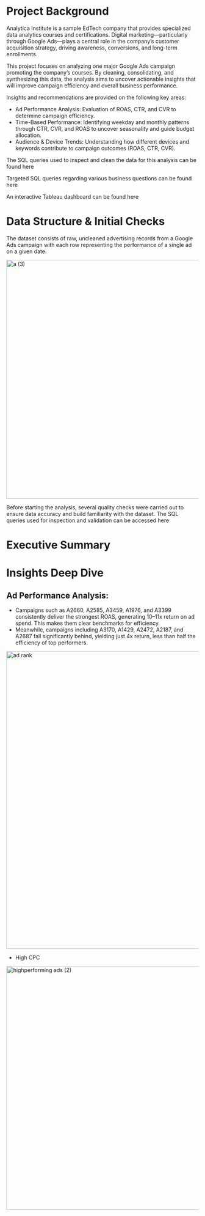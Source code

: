 # Project Background
Analytica Institute is a sample EdTech company that provides specialized data analytics courses and certifications. Digital marketing—particularly through Google Ads—plays a central role in the company’s customer acquisition strategy, driving awareness, conversions, and long-term enrollments. 

This project focuses on analyzing one major Google Ads campaign promoting the company’s courses. By cleaning, consolidating, and synthesizing this data, the analysis aims to uncover actionable insights that will improve campaign efficiency and overall business performance.

Insights and recommendations are provided on the following key areas:
- Ad Performance Analysis: Evaluation of ROAS, CTR, and CVR to determine campaign efficiency.
- Time-Based Performance: Identifying weekday and monthly patterns through CTR, CVR, and ROAS to uncover seasonality and guide budget allocation.
- Audience & Device Trends: Understanding how different devices and keywords contribute to campaign outcomes (ROAS, CTR, CVR).

The SQL queries used to inspect and clean the data for this analysis can be found here

Targeted SQL queries regarding various business questions can be found here

An interactive Tableau dashboard can be found here

# Data Structure & Initial Checks
The dataset consists of raw, uncleaned advertising records from a Google Ads campaign with each row representing the performance of a single ad on a given date.

<img width="535" height="625" alt="a (3)" src="https://github.com/user-attachments/assets/1911039d-b3fc-410c-92c8-ac792901b250" />

Before starting the analysis, several quality checks were carried out to ensure data accuracy and build familiarity with the dataset. The SQL queries used for inspection and validation can be accessed here
# Executive Summary


# Insights Deep Dive
## Ad Performance Analysis:
- Campaigns such as A2660, A2585, A3459, A1976, and A3399 consistently deliver the strongest ROAS, generating 10–11x return on ad spend. This makes them clear benchmarks for efficiency.
- Meanwhile, campaigns including A3170, A1429, A2472, A2187, and A2687 fall significantly behind, yielding just 4x return, less than half the efficiency of top performers.
<img width="1289" height="779" alt="ad rank" src="https://github.com/user-attachments/assets/f3e862c6-ea74-4e60-b90b-972b9921b8d6" />

- High CPC
<img width="1287" height="638" alt="highperforming ads (2)" src="https://github.com/user-attachments/assets/d423b577-3321-4de4-b5e5-3b8e14dd267a" />

